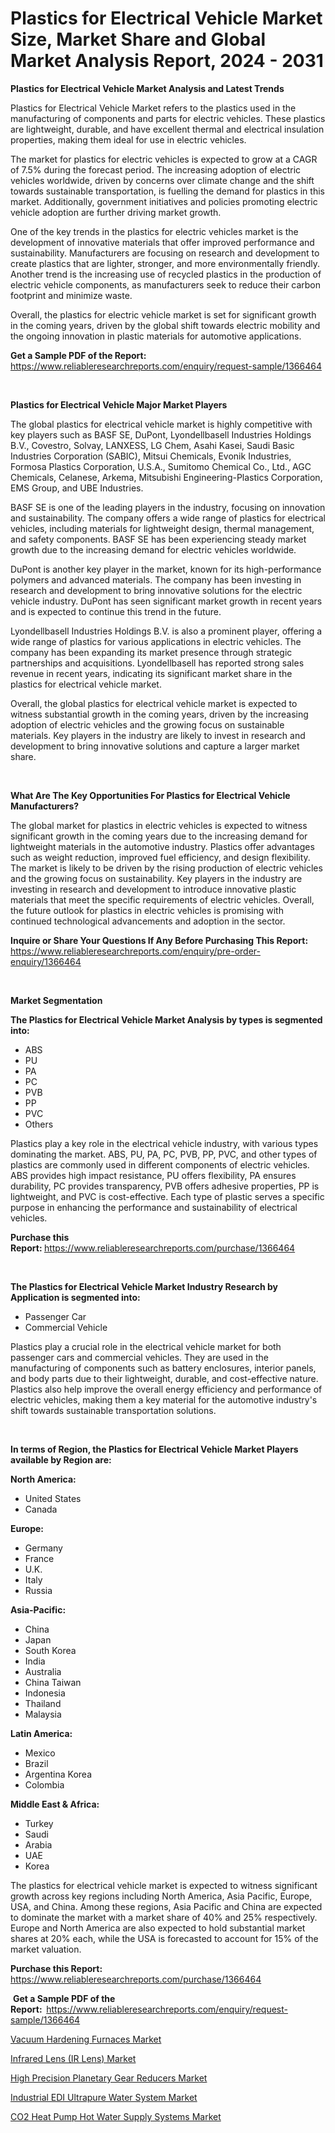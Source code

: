 <p><h1>Plastics for Electrical Vehicle Market Size, Market Share and Global Market Analysis Report, 2024 - 2031</h1></p><p><strong>Plastics for Electrical Vehicle Market Analysis and Latest Trends</strong></p>
<p><p>Plastics for Electrical Vehicle Market refers to the plastics used in the manufacturing of components and parts for electric vehicles. These plastics are lightweight, durable, and have excellent thermal and electrical insulation properties, making them ideal for use in electric vehicles.</p><p>The market for plastics for electric vehicles is expected to grow at a CAGR of 7.5% during the forecast period. The increasing adoption of electric vehicles worldwide, driven by concerns over climate change and the shift towards sustainable transportation, is fuelling the demand for plastics in this market. Additionally, government initiatives and policies promoting electric vehicle adoption are further driving market growth.</p><p>One of the key trends in the plastics for electric vehicles market is the development of innovative materials that offer improved performance and sustainability. Manufacturers are focusing on research and development to create plastics that are lighter, stronger, and more environmentally friendly. Another trend is the increasing use of recycled plastics in the production of electric vehicle components, as manufacturers seek to reduce their carbon footprint and minimize waste.</p><p>Overall, the plastics for electric vehicle market is set for significant growth in the coming years, driven by the global shift towards electric mobility and the ongoing innovation in plastic materials for automotive applications.</p></p>
<p><strong>Get a Sample PDF of the Report:&nbsp;</strong> <a href="https://www.reliableresearchreports.com/enquiry/request-sample/1366464">https://www.reliableresearchreports.com/enquiry/request-sample/1366464</a></p>
<p>&nbsp;</p>
<p><strong>Plastics for Electrical Vehicle Major Market Players</strong></p>
<p><p>The global plastics for electrical vehicle market is highly competitive with key players such as BASF SE, DuPont, Lyondellbasell Industries Holdings B.V., Covestro, Solvay, LANXESS, LG Chem, Asahi Kasei, Saudi Basic Industries Corporation (SABIC), Mitsui Chemicals, Evonik Industries, Formosa Plastics Corporation, U.S.A., Sumitomo Chemical Co., Ltd., AGC Chemicals, Celanese, Arkema, Mitsubishi Engineering-Plastics Corporation, EMS Group, and UBE Industries.</p><p>BASF SE is one of the leading players in the industry, focusing on innovation and sustainability. The company offers a wide range of plastics for electrical vehicles, including materials for lightweight design, thermal management, and safety components. BASF SE has been experiencing steady market growth due to the increasing demand for electric vehicles worldwide.</p><p>DuPont is another key player in the market, known for its high-performance polymers and advanced materials. The company has been investing in research and development to bring innovative solutions for the electric vehicle industry. DuPont has seen significant market growth in recent years and is expected to continue this trend in the future.</p><p>Lyondellbasell Industries Holdings B.V. is also a prominent player, offering a wide range of plastics for various applications in electric vehicles. The company has been expanding its market presence through strategic partnerships and acquisitions. Lyondellbasell has reported strong sales revenue in recent years, indicating its significant market share in the plastics for electrical vehicle market.</p><p>Overall, the global plastics for electrical vehicle market is expected to witness substantial growth in the coming years, driven by the increasing adoption of electric vehicles and the growing focus on sustainable materials. Key players in the industry are likely to invest in research and development to bring innovative solutions and capture a larger market share.</p></p>
<p>&nbsp;</p>
<p><strong>What Are The Key Opportunities For Plastics for Electrical Vehicle Manufacturers?</strong></p>
<p><p>The global market for plastics in electric vehicles is expected to witness significant growth in the coming years due to the increasing demand for lightweight materials in the automotive industry. Plastics offer advantages such as weight reduction, improved fuel efficiency, and design flexibility. The market is likely to be driven by the rising production of electric vehicles and the growing focus on sustainability. Key players in the industry are investing in research and development to introduce innovative plastic materials that meet the specific requirements of electric vehicles. Overall, the future outlook for plastics in electric vehicles is promising with continued technological advancements and adoption in the sector.</p></p>
<p><strong>Inquire or Share Your Questions If Any Before Purchasing This Report:</strong> <a href="https://www.reliableresearchreports.com/enquiry/pre-order-enquiry/1366464">https://www.reliableresearchreports.com/enquiry/pre-order-enquiry/1366464</a></p>
<p>&nbsp;</p>
<p><strong>Market Segmentation</strong></p>
<p><strong>The Plastics for Electrical Vehicle Market Analysis by types is segmented into:</strong></p>
<p><ul><li>ABS</li><li>PU</li><li>PA</li><li>PC</li><li>PVB</li><li>PP</li><li>PVC</li><li>Others</li></ul></p>
<p><p>Plastics play a key role in the electrical vehicle industry, with various types dominating the market. ABS, PU, PA, PC, PVB, PP, PVC, and other types of plastics are commonly used in different components of electric vehicles. ABS provides high impact resistance, PU offers flexibility, PA ensures durability, PC provides transparency, PVB offers adhesive properties, PP is lightweight, and PVC is cost-effective. Each type of plastic serves a specific purpose in enhancing the performance and sustainability of electrical vehicles.</p></p>
<p><strong>Purchase this Report:&nbsp;</strong><a href="https://www.reliableresearchreports.com/purchase/1366464">https://www.reliableresearchreports.com/purchase/1366464</a></p>
<p>&nbsp;</p>
<p><strong>The Plastics for Electrical Vehicle Market Industry Research by Application is segmented into:</strong></p>
<p><ul><li>Passenger Car</li><li>Commercial Vehicle</li></ul></p>
<p><p>Plastics play a crucial role in the electrical vehicle market for both passenger cars and commercial vehicles. They are used in the manufacturing of components such as battery enclosures, interior panels, and body parts due to their lightweight, durable, and cost-effective nature. Plastics also help improve the overall energy efficiency and performance of electric vehicles, making them a key material for the automotive industry's shift towards sustainable transportation solutions.</p></p>
<p>&nbsp;</p>
<p><strong>In terms of Region, the Plastics for Electrical Vehicle Market Players available by Region are:</strong></p>
<p>
    <p> <strong> North America: </strong>
        <ul>
            <li>United States</li>
            <li>Canada</li>
        </ul>
        </p> 
    <p> <strong> Europe: </strong>
        <ul>
            <li>Germany</li>
            <li>France</li>
            <li>U.K.</li>
            <li>Italy</li>
            <li>Russia</li>
        </ul>
        </p> 
    <p> <strong> Asia-Pacific: </strong>
        <ul>
            <li>China</li>
            <li>Japan</li>
            <li>South Korea</li>
            <li>India</li>
            <li>Australia</li>
            <li>China Taiwan</li>
            <li>Indonesia</li>
            <li>Thailand</li>
            <li>Malaysia</li>
        </ul>
        </p> 
    <p> <strong> Latin America: </strong>
        <ul>
            <li>Mexico</li>
            <li>Brazil</li>
            <li>Argentina Korea</li>
            <li>Colombia</li>
        </ul>
        </p> 
    <p> <strong> Middle East & Africa: </strong>
        <ul>
            <li>Turkey</li>
            <li>Saudi</li>
            <li>Arabia</li>
            <li>UAE</li>
            <li>Korea</li>
        </ul>
    </p>
    </p>
<p><p>The plastics for electrical vehicle market is expected to witness significant growth across key regions including North America, Asia Pacific, Europe, USA, and China. Among these regions, Asia Pacific and China are expected to dominate the market with a market share of 40% and 25% respectively. Europe and North America are also expected to hold substantial market shares at 20% each, while the USA is forecasted to account for 15% of the market valuation.</p></p>
<p><strong>Purchase this Report: </strong><a href="https://www.reliableresearchreports.com/purchase/1366464">https://www.reliableresearchreports.com/purchase/1366464</a></p>
<p>&nbsp;<strong>Get a Sample PDF of the Report:&nbsp;&nbsp;</strong><a href="https://www.reliableresearchreports.com/enquiry/request-sample/1366464">https://www.reliableresearchreports.com/enquiry/request-sample/1366464</a></p>
<p><strong></strong></p>
<p><p><a href="https://medium.com/@krithi.reportprime/vacuum-hardening-furnaces-market-size-reveals-the-best-marketing-channels-in-global-industry-838dbd4b9166">Vacuum Hardening Furnaces Market</a></p><p><a href="https://medium.com/@josueherzog/infrared-lens-ir-lens-nbsp-market-focuses-on-market-share-size-and-projected-forecast-till-2031-6413a7553a9c">Infrared Lens (IR Lens) Market</a></p><p><a href="https://medium.com/@krithi.reportprime/high-precision-planetary-gear-reducers-market-exploring-market-share-market-trends-and-future-cd8f7ab44c14">High Precision Planetary Gear Reducers Market</a></p><p><a href="https://medium.com/@josueherzog/industrial-edi-ultrapure-water-system-market-analysis-and-sze-forecasted-for-period-from-2024-to-43c88d659f34">Industrial EDI Ultrapure Water System Market</a></p><p><a href="https://medium.com/@krithi.reportprime/co2-heat-pump-hot-water-supply-systems-market-furnishes-information-on-market-share-market-trends-0564f5f5ef68">CO2 Heat Pump Hot Water Supply Systems Market</a></p></p>
